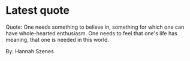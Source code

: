 # Latest quote 

Quote: One needs something to believe in, something for which one can have whole-hearted enthusiasm. One needs to feel that one's life has meaning, that one is needed in this world. 

By: Hannah Szenes